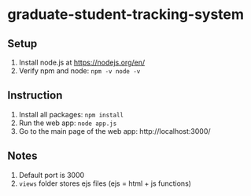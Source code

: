 # graduate-student-tracking-system
## Setup
1. Install node.js at https://nodejs.org/en/
2. Verify npm and node: `npm -v node -v`
## Instruction
1. Install all packages: `npm install` 
2. Run the web app: `node app.js`
3. Go to the main page of the web app: http://localhost:3000/
## Notes
1. Default port is 3000
2. `views` folder stores ejs files (ejs = html + js functions)